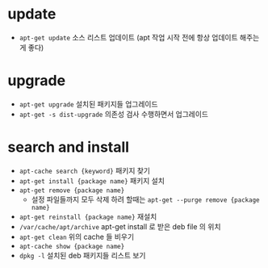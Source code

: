# update
- `apt-get update` 소스 리스트 업데이트 (apt 작업 시작 전에 항상 업데이트 해주는게 좋다)


# upgrade

- `apt-get upgrade` 설치된 패키지들 업그레이드
- `apt-get -s dist-upgrade` 의존성 검사 수행하면서 업그레이드


# search and install

- `apt-cache search {keyword}` 패키지 찾기
- `apt-get install {package name}` 패키지 설치
- `apt-get remove {package name}`
	- 설정 파일들까지 모두 삭제 하려 할때는 `apt-get --purge remove {package name}`
- `apt-get reinstall {package name}` 재설치
- `/var/cache/apt/archive` apt-get install 로 받은 deb file 의 위치 
- `apt-get clean` 위의 cache 들 비우기
- `apt-cache show {package name}`
- `dpkg -l` 설치된 deb 패키지들 리스트 보기